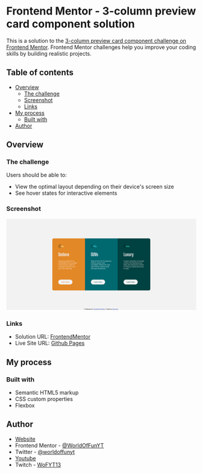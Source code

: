 # Frontend Mentor - 3-column preview card component solution

This is a solution to the [3-column preview card component challenge on Frontend Mentor](https://www.frontendmentor.io/challenges/3column-preview-card-component-pH92eAR2-). Frontend Mentor challenges help you improve your coding skills by building realistic projects. 

## Table of contents

- [Overview](#overview)
  - [The challenge](#the-challenge)
  - [Screenshot](#screenshot)
  - [Links](#links)
- [My process](#my-process)
  - [Built with](#built-with)
- [Author](#author)

## Overview

### The challenge

Users should be able to:

- View the optimal layout depending on their device's screen size
- See hover states for interactive elements

### Screenshot

![](/design/complete-design-pc.png)

### Links

- Solution URL: [FrontendMentor](https://www.frontendmentor.io/challenges/3column-preview-card-component-pH92eAR2-/hub/3-column-preview-card-with-css-flexbox-tdXTc_yI5C)
- Live Site URL: [Github Pages](https://worldoffunyt.github.io/3-column-preview-card-component-main/)

## My process

### Built with

- Semantic HTML5 markup
- CSS custom properties
- Flexbox

## Author

- [Website](https://worldoffunofficial.com/)
- Frontend Mentor - [@WorldOfFunYT](https://www.frontendmentor.io/profile/WorldOfFunYT)
- Twitter - [@worldoffunyt](https://www.twitter.com/worldoffunyt)
- [Youtube](https://www.youtube.com/worldoffunyt)
- Twitch - [WoFYT13](https://www.twitch.tv/wofyt13)
